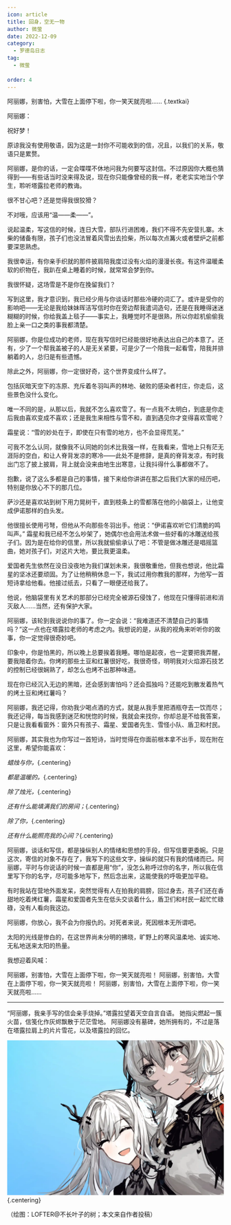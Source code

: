 ```yaml
---
icon: article
title: 回身，空无一物
author: 微萤
date: 2022-12-09
category:
  - 罗德岛日志
tag:
  - 微萤

order: 4
---
```


阿丽娜，别害怕，大雪在上面停下啦，你一笑天就亮啦...... {.textkai}

<!-- more -->

阿丽娜：

祝好梦！

原谅我没有使用敬语，因为这是一封你不可能收到的信，况且，以我们的关系，敬语只是累赘。

阿丽娜，是你的话，一定会喋喋不休地问我为何要写这封信。不过原因你大概也猜得到——有些话当时没来得及说，现在你只能像曾经的我一样，老老实实地当个学生，聆听塔露拉老师的教诲。

很不甘心吧？还是觉得我很狡猾？

不对哦，应该用“温——柔——”。

说起温柔，写这信的时候，连日大雪，部队行进困难，我们不得不先安营扎寨。木柴的储备有限，孩子们也没法冒着风雪出去捡柴，所以每次点篝火或者壁炉之前都要深思熟虑。

我很幸运，有你亲手织就的那件披肩陪我度过没有火焰的漫漫长夜。有这件温暖柔软的织物在，我趴在桌上睡着的时候，就常常会梦到你。

我很怀疑，这场雪是不是你在挽留我们？

写到这里，我才意识到，我已经少用与你谈话时那些冷硬的词汇了。或许是受你的影响吧——无论是我给妹妹晖洁写信时你在旁边帮我遣词造句，还是在我睡得迷迷糊糊的时候，你给我盖上毯子——事实上，我睡觉时不是很熟，所以你趁机偷偷我脸上亲一口之类的事我都清楚。

阿丽娜，你是位成功的老师，现在我写信时已经能很好地表达出自己的本意了。还有，少了一个帮我盖被子的人是无关紧要，可是少了一个陪我一起看雪，陪我并排躺着的人，总归是有些遗憾。

除此之外，阿丽娜，你一定很好奇，这个世界变成什么样了。

包括灰暗天空下的冻原、充斥着冬羽叫声的林地、破败的感染者村庄，你走后，这些景色没什么变化。

唯一不同的是，从那以后，我就不怎么喜欢雪了。有一点我不太明白，到底是你走后我由喜欢变成不喜欢；还是我生来相性与雪不和，直到遇见你才变得喜欢雪呢？

霜星说：“雪的妙处在于，即使在只有雪的地方，也不会显得荒芜。”

可我不怎么认同，就像我不认同她的剑术比我强一样，在我看来，雪地上只有茫无涯际的空白，和让人脊背发凉的寒冷——此处不是修辞，是真的脊背发凉，有时我出门忘了披上披肩，背上就会没来由地生出寒意，让我抖得什么事都做不了。

抱歉，说了这么多都是自己的事情，接下来给你讲讲在那之后我们大家的经历吧，特别是你放心不下的那几位。

萨沙还是喜欢站到树下用力晃树干，直到枝条上的雪都落在他的小脑袋上，让他变成伊诺那样的白头发。

他很擅长使用弓弩，但他从不向那些冬羽出手。他说：“伊诺喜欢听它们清脆的鸣叫声。”
霜星和我已经不怎么吵架了，她偶尔也会用法术做一些好看的冰雕送给孩子们。因为是在给你的信里，所以我就偷偷承认了吧：不管是做冰雕还是唱摇篮曲，她对孩子们，对这片大地，要比我更温柔。

爱国者先生依然在没日没夜地为我们谋划未来，我很敬重他，但我也想说，他比霜星的坚冰还要顽固。为了让他稍稍休息一下，我试过用你教我的那样，为他写一首短诗拿给他看。他接过纸去，只看了一眼便还给我了。

他说，他脑袋里有关艺术的那部分已经完全被源石侵蚀了，他现在只懂得前进和消灭敌人......当然，还有保护大家。

阿丽娜，该轮到我说说你的事了。你一定会说：“我难道还不清楚自己的事情吗？”这一点也在塔露拉老师的考虑之内。我想说的是，从我的视角来听听你的故事，你一定觉得很奇妙吧。

印象中，你是怕黑的，所以晚上总要挨着我睡。哪怕是起夜，也一定要把我弄醒，要我陪着你去。你烤的那些土豆和红薯很好吃，我很奇怪，明明我对火焰源石技艺的控制已经很娴熟了，却怎么也烤不出那种味道。

现在你已经沉入无边的黑暗，还会感到害怕吗？还会孤独吗？还能吃到散发着热气的烤土豆和烤红薯吗？

阿丽娜，我还记得，你劝我少喝点酒的方式，就是从我手里把酒瓶夺去一饮而尽；我还记得，每当我感到迷茫和恍惚的时候，我就会来找你，你却总是不给我答案，只是让我看看窗外：窗外只有孩子、霜星、爱国者先生、雪怪小队、盾卫和村民。

阿丽娜，其实我也为你写过一首短诗，当时觉得在你面前根本拿不出手，现在附在这里，希望你能喜欢：

*蜡烛与你，*{.centering}

*都是温暖的。*{.centering}

*除了烛光，*{.centering}

*还有什么能填满我们的房间；*{.centering}

*除了你，*{.centering}

*还有什么能照亮我的心间？*{.centering}

阿丽娜，谈话和写信，都是操纵别人的情绪和思想的手段，但写信要更委婉。只是这次，寄信的对象不存在了，我写下的这些文字，操纵的就只有我的情绪而已。阿丽娜，平时与你说话的时候一直都是用“你”，没怎么称呼过你的名字，所以我在信里写下你的名字，尽可能多地写下，然后念出来，这能使我的呼吸更加平稳。

有时我站在营地外面发呆，突然觉得有人在拍我的肩膀，回过身去，孩子们还在香甜地吃着烤红薯，霜星和爱国者先生在低头交谈着什么，盾卫们和村民一起忙忙碌碌，没有人看向我这边。

阿丽娜，你放心，我不会为你报仇的。对死者来说，死因根本无所谓吧。

太阳的光线是惨白的，在这世界尚未分明的拂晓，旷野上的寒风温柔地、诚实地、无私地送来太阳的热量。

我想迎着风喊：

阿丽娜，别害怕，大雪在上面停下啦，你一笑天就亮啦！
阿丽娜，别害怕，大雪在上面停下啦，你一笑天就亮啦！
阿丽娜，别害怕，大雪在上面停下啦，你一笑天就亮啦……

---

“阿丽娜，我亲手写的信会亲手烧掉。”塔露拉望着天空自言自语。
她指尖燃起一簇火苗，信笺化作灰烬飘散于茫茫雪地。
阿丽娜没有墓碑，她所拥有的，不过是落在塔露拉肩上的片片雪花，以及塔露拉的回忆。<eod />

![](./res/illustration/塔露拉阿丽娜.webp) {.centering}

（绘图：LOFTER@不长叶子的树；本文来自作者投稿）

<FakeAds />